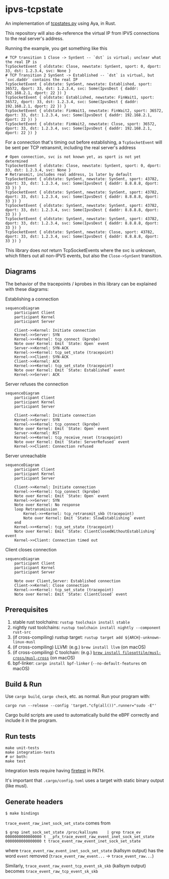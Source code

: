 # ipvs-tcpstate

An implementation of [tcpstates.py](https://github.com/iovisor/bcc/blob/master/tools/tcpstates.py) using Aya, in Rust.

This repository will also de-reference the virtual IP from IPVS connections to the real server's address.

Running the example, you get something like this

```
# TCP transition 1 Close -> SynSent -- `dst` is virtual; unclear what the real IP is
TcpSocketEvent { oldstate: Close, newstate: SynSent, sport: 0, dport: 33, dst: 1.2.3.4, svc: None }
# TCP Transition 2 SynSent -> Established -- `dst` is virtual, but `svc.daddr` contains the real IP
TcpSocketEvent { oldstate: SynSent, newstate: Established, sport: 36572, dport: 33, dst: 1.2.3.4, svc: Some(IpvsDest { daddr: 192.168.2.1, dport: 22 }) }
TcpSocketEvent { oldstate: Established, newstate: FinWait1, sport: 36572, dport: 33, dst: 1.2.3.4, svc: Some(IpvsDest { daddr: 192.168.2.1, dport: 22 }) }
TcpSocketEvent { oldstate: FinWait1, newstate: FinWait2, sport: 36572, dport: 33, dst: 1.2.3.4, svc: Some(IpvsDest { daddr: 192.168.2.1, dport: 22 }) }
TcpSocketEvent { oldstate: FinWait2, newstate: Close, sport: 36572, dport: 33, dst: 1.2.3.4, svc: Some(IpvsDest { daddr: 192.168.2.1, dport: 22 }) }
```

For a connection that's timing out before establishing, a `TcpSocketEvent` will be sent per TCP retransmit, including the real server's address
```
# Open connection, svc is not known yet, as sport is not yet determined
TcpSocketEvent { oldstate: Close, newstate: SynSent, sport: 0, dport: 33, dst: 1.2.3.4, svc: None }
# Retransmit, includes real address, 1s later by default
TcpSocketEvent { oldstate: SynSent, newstate: SynSent, sport: 43782, dport: 33, dst: 1.2.3.4, svc: Some(IpvsDest { daddr: 8.8.8.8, dport: 33 }) }
TcpSocketEvent { oldstate: SynSent, newstate: SynSent, sport: 43782, dport: 33, dst: 1.2.3.4, svc: Some(IpvsDest { daddr: 8.8.8.8, dport: 33 }) }
TcpSocketEvent { oldstate: SynSent, newstate: SynSent, sport: 43782, dport: 33, dst: 1.2.3.4, svc: Some(IpvsDest { daddr: 8.8.8.8, dport: 33 }) }
TcpSocketEvent { oldstate: SynSent, newstate: SynSent, sport: 43782, dport: 33, dst: 1.2.3.4, svc: Some(IpvsDest { daddr: 8.8.8.8, dport: 33 }) }
TcpSocketEvent { oldstate: SynSent, newstate: Close, sport: 43782, dport: 33, dst: 1.2.3.4, svc: Some(IpvsDest { daddr: 8.8.8.8, dport: 33 }) }
```

This library does *not* return TcpSocketEvents where the svc is unknown, which filters out all non-IPVS events, but also the `Close->SynSent` transition.

## Diagrams

The behavior of the tracepoints / kprobes in this library can be explained with these diagrams:

Establishing a connection
```mermaid
sequenceDiagram
    participant Client
    participant Kernel
    participant Server

    Client->>Kernel: Initiate connection
    Kernel->>Server: SYN
    Kernel->>+Kernel: tcp_connect (kprobe)
    Note over Kernel: Emit `State: Open` event
    Server->>Kernel: SYN-ACK
    Kernel->>+Kernel: tcp_set_state (tracepoint)
    Kernel->>Client: SYN-ACK
    Client->>Kernel: ACK
    Kernel->>+Kernel: tcp_set_state (tracepoint)
    Note over Kernel: Emit `State: Established` event
    Kernel->>Server: ACK
```

Server refuses the connection
```mermaid
sequenceDiagram
    participant Client
    participant Kernel
    participant Server

    Client->>Kernel: Initiate connection
    Kernel->>Server: SYN
    Kernel->>+Kernel: tcp_connect (kprobe)
    Note over Kernel: Emit `State: Open` event
    Server->>Kernel: RST
    Kernel->>+Kernel: tcp_receive_reset (tracepoint)
    Note over Kernel: Emit `State: ServerRefused` event
    Kernel->>Client: Connection refused
```

Server unreachable
```mermaid
sequenceDiagram
    participant Client
    participant Kernel
    participant Server

    Client->>Kernel: Initiate connection
    Kernel->>+Kernel: tcp_connect (kprobe)
    Note over Kernel: Emit `State: Open` event
    Kernel->>Server: SYN
    Note over Kernel: No response
    loop Retransmission
        Kernel->>+Kernel: tcp_retransmit_skb (tracepoint)
        Note over Kernel: Emit `State: SlowEstablishing` event
    end
    Kernel->>+Kernel: tcp_set_state (tracepoint)
    Note over Kernel: Emit `State: ClientClosedWithoutEstablishing` event
    Kernel->>Client: Connection timed out
```

Client closes connection
```mermaid
sequenceDiagram
    participant Client
    participant Kernel
    participant Server

    Note over Client,Server: Established connection
    Client->>Kernel: Close connection
    Kernel->>+Kernel: tcp_set_state (tracepoint)
    Note over Kernel: Emit `State: ClientClosed` event
```

## Prerequisites

1. stable rust toolchains: `rustup toolchain install stable`
1. nightly rust toolchains: `rustup toolchain install nightly --component rust-src`
1. (if cross-compiling) rustup target: `rustup target add ${ARCH}-unknown-linux-musl`
1. (if cross-compiling) LLVM: (e.g.) `brew install llvm` (on macOS)
1. (if cross-compiling) C toolchain: (e.g.) [`brew install filosottile/musl-cross/musl-cross`](https://github.com/FiloSottile/homebrew-musl-cross) (on macOS)
1. bpf-linker: `cargo install bpf-linker` (`--no-default-features` on macOS)

## Build & Run

Use `cargo build`, `cargo check`, etc. as normal. Run your program with:

```shell
cargo run --release --config 'target."cfg(all())".runner="sudo -E"'
```

Cargo build scripts are used to automatically build the eBPF correctly and include it in the
program.

## Run tests
```shell
make unit-tests
make integration-tests
# or both:
make test
```
Integration tests require having [firetest](https://github.com/DavidVentura/firetest) in PATH.

It's important that `.cargo/config.toml` uses a target with static binary output (like musl).

## Generate headers

```bash
$ make bindings
```

`trace_event_raw_inet_sock_set_state` comes from

```
$ grep inet_sock_set_state /proc/kallsyms    | grep trace_ev
0000000000000000 t __pfx_trace_event_raw_event_inet_sock_set_state
0000000000000000 t trace_event_raw_event_inet_sock_set_state
```

where `trace_event_raw_event_inet_sock_set_state` (kallsym output) has the word `event` removed (`trace_event_raw_event...` -> `trace_event_raw...`)

Similarly, `trace_event_raw_event_tcp_event_sk_skb` (kallsym output) becomes `trace_event_raw_tcp_event_sk_skb`
